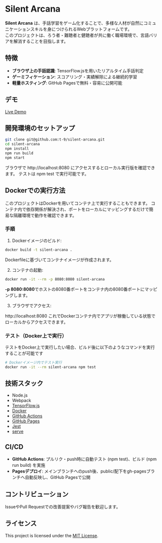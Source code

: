 # Silent Arcana

**Silent Arcana** は、手話学習をゲーム化することで、多様な人材が自然にコミュニケーションスキルを身につけられるWebプラットフォームです。  
このプロジェクトは、ろう者・難聴者と健聴者が共に働く職場環境で、言語バリアを解消することを目指します。

## 特徴
- **ブラウザ上の手話認識**: TensorFlow.jsを用いたリアルタイム手話判定
- **ゲーミフィケーション**: スコアリング・実績解除による継続的学習
- **軽量ホスティング**: GitHub Pagesで無料・容易に公開可能

## デモ
[Live Demo](https://t-9.github.io/silent-arcana/)

## 開発環境のセットアップ
```bash
git clone git@github.com:t-9/silent-arcana.git
cd silent-arcana
npm install
npm run build
npm start
```

ブラウザで http://localhost:8080 にアクセスするとローカル実行版を確認できます。
テストは npm test で実行可能です。

## Dockerでの実行方法

このプロジェクトはDockerを用いてコンテナ上で実行することもできます。
コンテナ内で依存関係が解決され、ポートをローカルにマッピングするだけで簡易な隔離環境で動作を確認できます。
### 手順

1. Dockerイメージのビルド:
``` bash
docker build -t silent-arcana .
```

Dockerfileに基づいてコンテナイメージが作成されます。

2. コンテナの起動:
``` bash
docker run -it --rm -p 8080:8080 silent-arcana
```

**-p 8080:8080**でホストの8080番ポートをコンテナ内の8080番ポートにマッピングします。

3. ブラウザでアクセス:

http://localhost:8080
これでDockerコンテナ内でアプリが稼働している状態でローカルからアクセスできます。

### テスト（Docker上で実行）

テストをDocker上で実行したい場合、ビルド後に以下のようなコマンドを実行することが可能です

```bash
# Dockerイメージ内でテスト実行
docker run -it --rm silent-arcana npm test
```

## 技術スタック
- Node.js
- Webpack
- [TensorFlow.js](https://www.tensorflow.org/js)
- [Docker](https://www.docker.com/)
- [GitHub Actions](https://github.co.jp/features/actions)
- [GitHub Pages](https://docs.github.com/ja/pages/getting-started-with-github-pages/about-github-pages)
- [Jest](https://jestjs.io/)
- [serve](https://github.com/vercel/serve)

## CI/CD
- **GitHub Actions**: プルリク・push時に自動テスト (npm test)、ビルド (npm run build) を実施
- **Pagesデプロイ**: メインブランチへのpush後、public/配下をgh-pagesブランチへ自動反映し、GitHub Pagesで公開

## コントリビューション
IssueやPull Requestでの改善提案やバグ報告を歓迎します。

## ライセンス
This project is licensed under the [MIT License](LICENSE).
